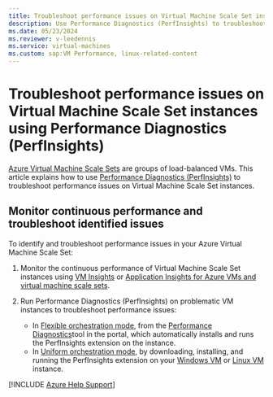 ```yaml
---
title: Troubleshoot performance issues on Virtual Machine Scale Set instances using Performance Diagnostics (PerfInsights)
description: Use Performance Diagnostics (PerfInsights) to troubleshoot performance issues on Linux or Windows Virtual Machine Scale Set instances.
ms.date: 05/23/2024
ms.reviewer: v-leedennis
ms.service: virtual-machines
ms.custom: sap:VM Performance, linux-related-content
---
```

# Troubleshoot performance issues on Virtual Machine Scale Set instances using Performance Diagnostics (PerfInsights)

[Azure Virtual Machine Scale Sets](/azure/virtual-machine-scale-sets/overview) are groups of load-balanced VMs. This article explains how to use [Performance Diagnostics (PerfInsights)](performance-diagnostics.md) to troubleshoot performance issues on Virtual Machine Scale Set instances.

## Monitor continuous performance and troubleshoot identified issues

To identify and troubleshoot performance issues in your Azure Virtual Machine Scale Set:

1. Monitor the continuous performance of Virtual Machine Scale Set instances using [VM Insights](/azure/azure-monitor/vm/vminsights-overview) or [Application Insights for Azure VMs and virtual machine scale sets](/azure/azure-monitor/app/azure-vm-vmss-apps). 

1. Run Performance Diagnostics (PerfInsights) on problematic VM instances to troubleshoot performance issues:

    - In [Flexible orchestration mode](/azure/virtual-machine-scale-sets/virtual-machine-scale-sets-orchestration-modes#scale-sets-with-flexible-orchestration), from the [Performance Diagnostics](performance-diagnostics.md)tool in the portal, which automatically installs and runs the PerfInsights extension on the instance. 
    - In [Uniform orchestration mode](/azure/virtual-machine-scale-sets/virtual-machine-scale-sets-orchestration-modes#scale-sets-with-uniform-orchestration), by downloading, installing, and running the PerfInsights extension on your [Windows VM](how-to-use-perfInsights.md#run-performance-diagnostics-on-your-vm-using-the-cli-tool) or [Linux VM](../linux/how-to-use-perfinsights-linux.md#run-the-perfinsights-linux-on-your-vm) instance.

[!INCLUDE [Azure Help Support](../../../includes/azure-help-support.md)]
